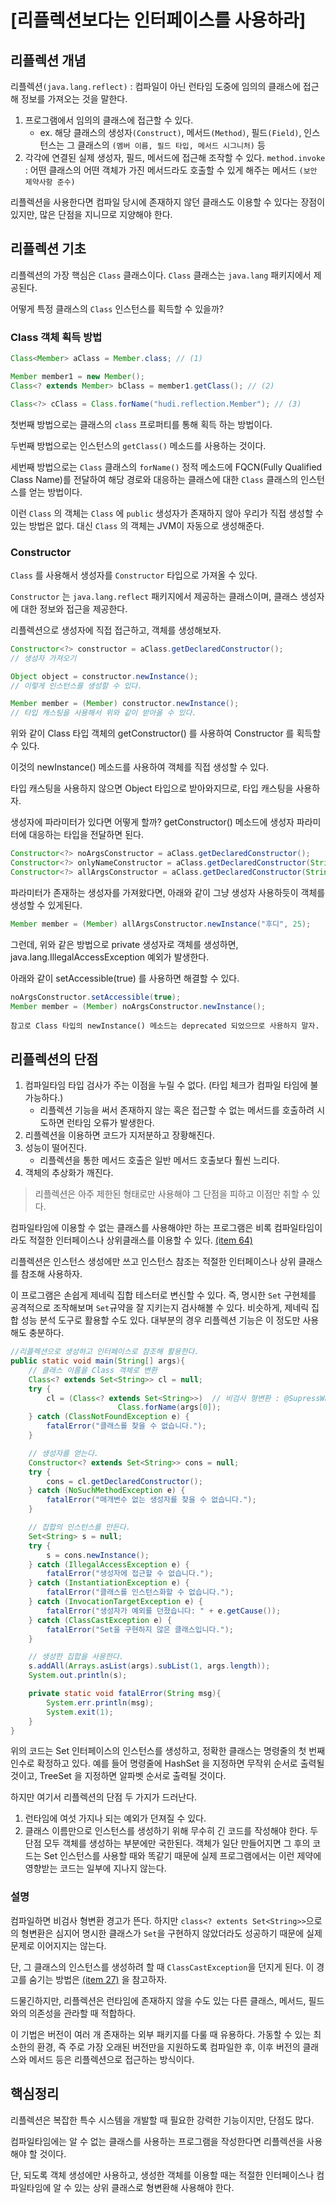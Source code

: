 # [리플렉션보다는 인터페이스를 사용하라]
## 리플렉션 개념
리플렉션`(java.lang.reflect)` : 컴파일이 아닌 런타임 도중에 임의의 클래스에 접근해 정보를 가져오는 것을 말한다.

1. 프로그램에서 임의의 클래스에 접근할 수 있다.
    * ex. 해당 클래스의 생성자`(Construct)`, 메서드`(Method)`, 필드`(Field)`, 인스턴스는 그 클래스의 `(멤버 이름, 필드 타입, 메서드 시그니처)` 등
2. 각각에 연결된 실제 생성자, 필드, 메서드에 접근해 조작할 수 있다.
    `method.invoke` : 어떤 클래스의 어떤 객체가 가진 메서드라도 호출할 수 있게 해주는 메서드 `(보안 제약사항 준수)`

리플렉션을 사용한다면 컴파일 당시에 존재하지 않던 클래스도 이용할 수 있다는 장점이 있지만, 많은 단점을 지니므로 지양해야 한다.

## 리플렉션 기초


리플렉션의 가장 핵심은 `Class` 클래스이다. `Class` 클래스는 `java.lang` 패키지에서 제공된다.

어떻게 특정 클래스의 `Class` 인스턴스를 획득할 수 있을까?

### Class 객체 획득 방법
```java
Class<Member> aClass = Member.class; // (1)

Member member1 = new Member();
Class<? extends Member> bClass = member1.getClass(); // (2)

Class<?> cClass = Class.forName("hudi.reflection.Member"); // (3)
```

첫번째 방법으로는 클래스의 `class` 프로퍼티를 통해 획득 하는 방법이다. 

두번째 방법으로는 인스턴스의 `getClass()` 메소드를 사용하는 것이다. 

세번째 방법으로는 `Class` 클래스의 `forName()` 정적 메소드에 FQCN(Fully Qualified Class Name)를 전달하여 해당 경로와 대응하는 클래스에 대한 `Class` 클래스의 인스턴스를 얻는 방법이다.

이런 `Class` 의 객체는 `Class` 에 `public` 생성자가 존재하지 않아 우리가 직접 생성할 수 있는 방법은 없다. 대신 `Class` 의 객체는 JVM이 자동으로 생성해준다.


### Constructor

`Class` 를 사용해서 생성자를 `Constructor` 타입으로 가져올 수 있다.

`Constructor` 는 `java.lang.reflect` 패키지에서 제공하는 클래스이며, 클래스 생성자에 대한 정보와 접근을 제공한다. 

리플렉션으로 생성자에 직접 접근하고, 객체를 생성해보자.

```java
Constructor<?> constructor = aClass.getDeclaredConstructor();
// 생성자 가져오기

Object object = constructor.newInstance();
// 이렇게 인스턴스를 생성할 수 있다.

Member member = (Member) constructor.newInstance();
// 타입 캐스팅을 사용해서 위와 같이 받아올 수 있다.
```

위와 같이 Class 타입 객체의 getConstructor() 를 사용하여 Constructor 를 획득할 수 있다. 

이것의 newInstance() 메소드를 사용하여 객체를 직접 생성할 수 있다. 

타입 캐스팅을 사용하지 않으면 Object 타입으로 받아와지므로, 타입 캐스팅을 사용하자.


생성자에 파라미터가 있다면 어떻게 할까? getConstructor() 메소드에 생성자 파라미터에 대응하는 타입을 전달하면 된다.
```java
Constructor<?> noArgsConstructor = aClass.getDeclaredConstructor();
Constructor<?> onlyNameConstructor = aClass.getDeclaredConstructor(String.class);
Constructor<?> allArgsConstructor = aClass.getDeclaredConstructor(String.class, int.class);
```
파라미터가 존재하는 생성자를 가져왔다면, 아래와 같이 그냥 생성자 사용하듯이 객체를 생성할 수 있게된다.

```java
Member member = (Member) allArgsConstructor.newInstance("후디", 25);
```
그런데, 위와 같은 방법으로 private 생성자로 객체를 생성하면, java.lang.IllegalAccessException 예외가 발생한다. 

아래와 같이 setAccessible(true) 를 사용하면 해결할 수 있다.

```java
noArgsConstructor.setAccessible(true);
Member member = (Member) noArgsConstructor.newInstance();
```

    참고로 Class 타입의 newInstance() 메소드는 deprecated 되었으므로 사용하지 말자.



## 리플렉션의 단점

1. 컴파일타임 타입 검사가 주는 이점을 누릴 수 없다. (타입 체크가 컴파일 타임에 불가능하다.)
    * 리플렉션 기능을 써서 존재하지 않는 혹은 접근할 수 없는 메서드를 호출하려 시도하면 런타임 오류가 발생한다.
2. 리플렉션을 이용하면 코드가 지저분하고 장황해진다.
3. 성능이 떨어진다.
    * 리플렉션을 통한 메서드 호출은 일반 메서드 호출보다 훨씬 느리다.
4. 객체의 추상화가 깨진다.

> 리플렉션은 아주 제한된 형태로만 사용해야 그 단점을 피하고 이점만 취할 수 있다.

컴파일타임에 이용할 수 없는 클래스를 사용해야만 하는 프로그램은 비록 컴파일타임이라도 적절한 인터페이스나 상위클래스를 이용할 수 있다. [(item 64)](09장/아이템_64/객체는_인터페이스를_사용해_참조하라.md)

리플렉션은 인스턴스 생성에만 쓰고 인스턴스 참조는 적절한 인터페이스나 상위 클래스를 참조해 사용하자.



이 프로그램은 손쉽게 제네릭 집합 테스터로 변신할 수 있다. 
즉, 명시한 `Set` 구현체를 공격적으로 조작해보며 `Set`규약을 잘 지키는지 검사해볼 수 있다.
비슷하게, 제네릭 집합 성능 분석 도구로 활용할 수도 있다.
대부분의 경우 리플렉션 기능은 이 정도만 사용해도 충분하다.

```java
//리플렉션으로 생성하고 인터페이스로 참조해 활용한다.
public static void main(String[] args){
    // 클래스 이름을 Class 객체로 변환
    Class<? extends Set<String>> cl = null;
    try {
        cl = (Class<? extends Set<String>>)  // 비검사 형변환 : @SupressWarnings 로 경고를 숨길 수 있다.
                        Class.forName(args[0]);
    } catch (ClassNotFoundException e) {
        fatalError("클래스를 찾을 수 없습니다.");
    }

    // 생성자를 얻는다.
    Constructor<? extends Set<String>> cons = null;
    try {
        cons = cl.getDeclaredConstructor();
    } catch (NoSuchMethodException e) {
        fatalError("매개변수 없는 생성자를 찾을 수 없습니다.");
    }

    // 집합의 인스턴스를 만든다.
    Set<String> s = null;
    try {
        s = cons.newInstance();
    } catch (IllegalAccessException e) {
        fatalError("생성자에 접근할 수 없습니다.");
    } catch (InstantiationException e) {
        fatalError("클래스를 인스턴스화할 수 없습니다.");
    } catch (InvocationTargetException e) {
        fatalError("생성자가 예외를 던졌습니다: " + e.getCause());
    } catch (ClassCastException e) {
        fatalError("Set을 구현하지 않은 클래스입니다.");
    }

    // 생성한 집합을 사용한다.
    s.addAll(Arrays.asList(args).subList(1, args.length));
    System.out.println(s);

    private static void fatalError(String msg){
        System.err.println(msg);
        System.exit(1);
    }
}
```
위의 코드는 Set<String> 인터페이스의 인스턴스를 생성하고, 정확한 클래스는 명령줄의 첫 번째 인수로 확정하고 있다. 예를 들어 명령줄에 HashSet 을 지정하면 무작위 순서로 출력될 것이고, TreeSet 을 지정하면 알파벳 순서로 출력될 것이다.

하지만 여기서 리플렉션의 단점 두 가지가 드러난다.

1. 런타임에 여섯 가지나 되는 예외가 던져질 수 있다.
2. 클래스 이름만으로 인스턴스를 생성하기 위해 무수히 긴 코드를 작성해야 한다.
두 단점 모두 객체를 생성하는 부분에만 국한된다. 객체가 일단 만들어지면 그 후의 코드는 Set 인스턴스를 사용할 때와 똑같기 때문에 실제 프로그램에서는 이런 제약에 영향받는 코드는 일부에 지나지 않는다.


### 설명
컴파일하면 비검사 형변환 경고가 뜬다. 하지만 `class<? extents Set<String>>`으로의 형변환은 심지어 명시한 클래스가 `Set`을 구현하지 않았더라도 성공하기 때문에 실제 문제로 이어지지는 않는다.

단, 그 클래스의 인스턴스를 생성하려 할 때 `ClassCastException`을 던지게 된다. 이 경고를 숨기는 방법은 [(item 27)](05장/아이템_27/비검사_경고를_제거하라.md) 을 참고하자.

드물긴하지만, 리플렉션은 런타임에 존재하지 않을 수도 있는 다른 클래스, 메서드, 필드와의 의존성을 관라할 때 적합하다.

이 기법은 버전이 여러 개 존재하는 외부 패키지를 다룰 때 유용하다. 가동할 수 있는 최소한의 환경, 즉 주로 가장 오래된 버전만을 지원하도록 컴파일한 후, 이후 버전의 클래스와 메서드 등은 리플렉션으로 접근하는 방식이다.



## 핵심정리
리플렉션은 복잡한 특수 시스템을 개발할 때 필요한 강력한 기능이지만, 단점도 많다. 

컴파일타임에는 알 수 없는 클래스를 사용하는 프로그램을 작성한다면 리플렉션을 사용해야 할 것이다. 

단, 되도록 객체 생성에만 사용하고, 생성한 객체를 이용할 때는 적절한 인터페이스나 컴파일타임에 알 수 있는 상위 클래스로 형변환해 사용해야 한다.

